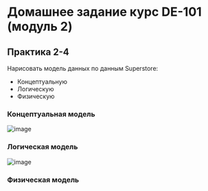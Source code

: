 # Домашнее задание курс DE-101 (модуль 2)

## Практика 2-4
Нарисовать модель данных по данным Superstore:
* Концептуальную
* Логическую
* Физическую

### Концептуальная модель
![image](https://github.com/domingocolombo/DE_practice/assets/11087390/50604ca5-7393-4ff8-b966-7e440cd1e585)

### Логическая модель
![image](https://github.com/domingocolombo/DE_practice/assets/11087390/8881144f-9b98-466c-aefc-09bd158d5ff8)

### Физическая модель
